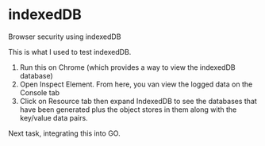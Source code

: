 indexedDB
=========

Browser security using indexedDB


This is what I used to test indexedDB. 

1. Run this on Chrome (which provides a way to view the indexedDB database)
2. Open Inspect Element. From here, you van view the logged data on the Console tab
3. Click on Resource tab then expand IndexedDB to see the databases that have been generated plus the object stores in them along with the key/value data pairs.


Next task, integrating this into GO.
